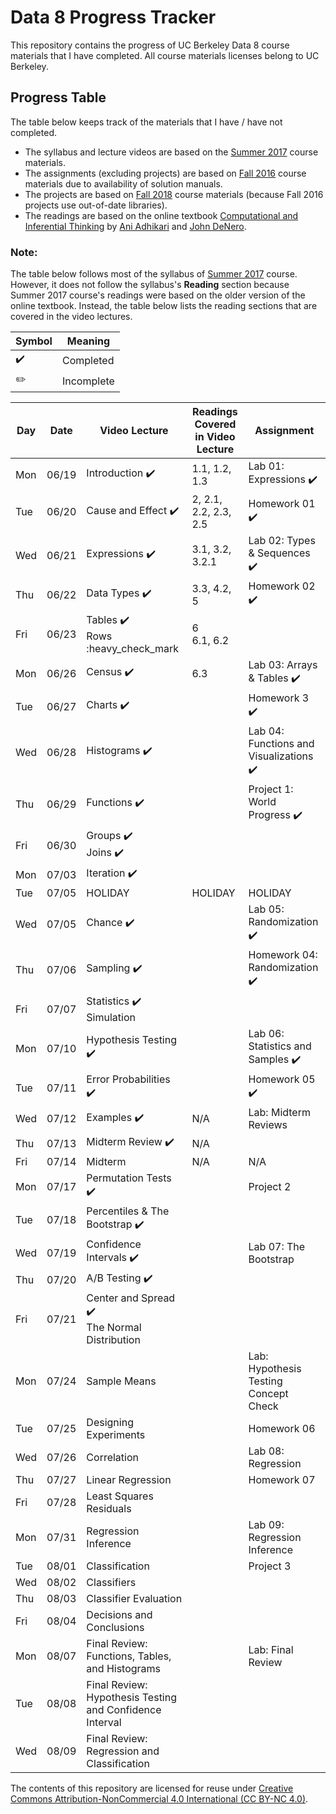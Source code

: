 # Data 8 Progress Tracker

This repository contains the progress of UC Berkeley Data 8 course materials that I have completed. All course materials licenses belong to UC Berkeley.

## Progress Table

The table below keeps track of the materials that I have / have not completed.
* The syllabus and lecture videos are based on the [Summer 2017](http://data8.org/su17/) course materials.
* The assignments (excluding projects) are based on [Fall 2016](http://data8.org/fa16/) course materials due to availability of solution manuals. 
* The projects are based on [Fall 2018](http://data8.org/fa18/) course materials (because Fall 2016 projects use out-of-date libraries). 
* The readings are based on the online textbook [Computational and Inferential Thinking](https://www.inferentialthinking.com/chapters/intro) by [Ani Adhikari](http://statistics.berkeley.edu/people/ani-adhikari) and [John DeNero](http://denero.org/).


### Note:
The table below follows most of the syllabus of [Summer 2017](http://data8.org/su17/) course. However, it does not follow the syllabus's **Reading** section because Summer 2017 course's readings were based on the older version of the online textbook. Instead, the table below lists the reading sections that are covered in the video lectures.

| Symbol | Meaning |
| --- | --- |
|:heavy_check_mark:| Completed |
|:pencil2:| Incomplete |


|  Day  |  Date  | Video Lecture | Readings Covered <br> in Video Lecture | Assignment | 
|  ---  |  ---  | ----- | ---- | ---- | 
|  Mon  |  06/19  | Introduction :heavy_check_mark: | 1.1, 1.2, 1.3 | Lab 01: Expressions :heavy_check_mark: | 
|  Tue  |  06/20  | Cause and Effect :heavy_check_mark:| 2, 2.1, 2.2, 2.3, 2.5 | Homework 01 :heavy_check_mark: | 
|  Wed  |  06/21  | Expressions :heavy_check_mark:|3.1, 3.2, 3.2.1 | Lab 02: Types & Sequences :heavy_check_mark: | 
|  Thu  |  06/22  | Data Types :heavy_check_mark:| 3.3, 4.2, 5 | Homework 02 :heavy_check_mark: |
|  Fri  |  06/23  | Tables :heavy_check_mark: <br /> Rows :heavy_check_mark |6 <br> 6.1, 6.2  |   |
|  Mon  |  06/26  | Census :heavy_check_mark: | 6.3 | Lab 03: Arrays & Tables :heavy_check_mark: | 
|  Tue  |  06/27  | Charts :heavy_check_mark: |  | Homework 3 :heavy_check_mark: | 
|  Wed  |  06/28  | Histograms :heavy_check_mark:| | Lab 04: Functions and Visualizations :heavy_check_mark:|
|  Thu  |  06/29  | Functions :heavy_check_mark: |  | Project 1: World Progress :heavy_check_mark: |
|  Fri  |  06/30  | Groups :heavy_check_mark: <br /> Joins :heavy_check_mark:| |  |
|  Mon  |  07/03  | Iteration :heavy_check_mark: ||  |
|  Tue  |  07/05  | HOLIDAY  |HOLIDAY|HOLIDAY|
|  Wed  |  07/05  | Chance :heavy_check_mark:|| Lab 05: Randomization :heavy_check_mark:|
|  Thu  |  07/06  | Sampling :heavy_check_mark: || Homework 04: Randomization :heavy_check_mark:|
|  Fri  |  07/07  | Statistics :heavy_check_mark: <br/> Simulation||   |
|  Mon  |  07/10  | Hypothesis Testing :heavy_check_mark: | | Lab 06: Statistics and Samples :heavy_check_mark: |
|  Tue  |  07/11  | Error Probabilities :heavy_check_mark:| | Homework 05 :heavy_check_mark:|
|  Wed  |  07/12  | Examples :heavy_check_mark: | N/A | Lab: Midterm Reviews |
|  Thu  |  07/13  | Midterm Review :heavy_check_mark: | N/A |  |
|  Fri  |  07/14  | Midterm| N/A | N/A | |
|  Mon  |  07/17  | Permutation Tests :heavy_check_mark: | | Project 2 |
|  Tue  |  07/18  | Percentiles & The Bootstrap :heavy_check_mark:| | |
|  Wed  |  07/19  | Confidence Intervals :heavy_check_mark: | | Lab 07: The Bootstrap |
|  Thu  |  07/20  | A/B Testing :heavy_check_mark: | |  |
|  Fri  |  07/21  | Center and Spread :heavy_check_mark: <br> The Normal Distribution | |  |
|  Mon  |  07/24  | Sample Means | | Lab: Hypothesis Testing Concept Check |
|  Tue  |  07/25  | Designing Experiments | | Homework 06 |
|  Wed  |  07/26  | Correlation | | Lab 08: Regression |
|  Thu  |  07/27  | Linear Regression | | Homework 07 |
|  Fri  |  07/28  | Least Squares <br> Residuals | | |
|  Mon  |  07/31  | Regression Inference | | Lab 09: Regression Inference |
|  Tue  |  08/01  | Classification | | Project 3|
|  Wed  |  08/02  | Classifiers | | |
|  Thu  |  08/03  | Classifier Evaluation | | |
|  Fri  |  08/04  | Decisions and Conclusions | | |
|  Mon  |  08/07  | Final Review: Functions, Tables, and Histograms | | Lab: Final Review |
|  Tue  |  08/08  | Final Review: Hypothesis Testing and Confidence Interval | | |
|  Wed  |  08/09  | Final Review: Regression and Classification | | |


The contents of this repository are licensed for reuse under [Creative Commons Attribution-NonCommercial 4.0 International (CC BY-NC 4.0)](http://creativecommons.org/licenses/by-nc/4.0/).